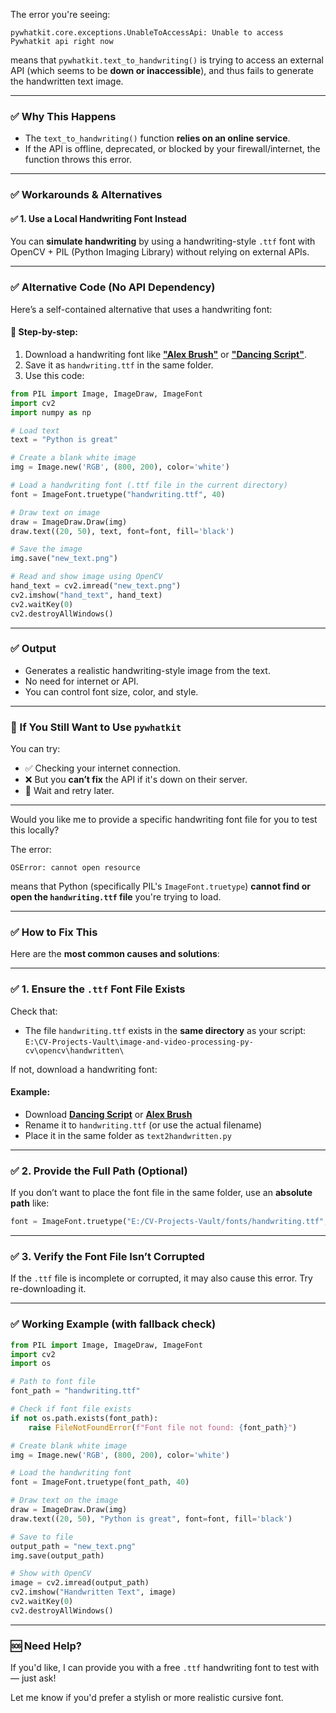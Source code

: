 The error you're seeing:

```
pywhatkit.core.exceptions.UnableToAccessApi: Unable to access Pywhatkit api right now
```

means that `pywhatkit.text_to_handwriting()` is trying to access an external API (which seems to be **down or inaccessible**), and thus fails to generate the handwritten text image.

---

### ✅ Why This Happens

* The `text_to_handwriting()` function **relies on an online service**.
* If the API is offline, deprecated, or blocked by your firewall/internet, the function throws this error.

---

### ✅ Workarounds & Alternatives

#### ✅ 1. **Use a Local Handwriting Font Instead**

You can **simulate handwriting** by using a handwriting-style `.ttf` font with OpenCV + PIL (Python Imaging Library) without relying on external APIs.

---

### ✅ Alternative Code (No API Dependency)

Here’s a self-contained alternative that uses a handwriting font:

#### 🔧 Step-by-step:

1. Download a handwriting font like [**"Alex Brush"**](https://fonts.google.com/specimen/Alex+Brush) or [**"Dancing Script"**](https://www.fontspace.com/category/handwriting).
2. Save it as `handwriting.ttf` in the same folder.
3. Use this code:

```python
from PIL import Image, ImageDraw, ImageFont
import cv2
import numpy as np

# Load text
text = "Python is great"

# Create a blank white image
img = Image.new('RGB', (800, 200), color='white')

# Load a handwriting font (.ttf file in the current directory)
font = ImageFont.truetype("handwriting.ttf", 40)

# Draw text on image
draw = ImageDraw.Draw(img)
draw.text((20, 50), text, font=font, fill='black')

# Save the image
img.save("new_text.png")

# Read and show image using OpenCV
hand_text = cv2.imread("new_text.png")
cv2.imshow("hand_text", hand_text)
cv2.waitKey(0)
cv2.destroyAllWindows()
```

---

### ✅ Output

* Generates a realistic handwriting-style image from the text.
* No need for internet or API.
* You can control font size, color, and style.

---

### 🔄 If You Still Want to Use `pywhatkit`

You can try:

* ✅ Checking your internet connection.
* ❌ But you **can’t fix** the API if it's down on their server.
* 🔁 Wait and retry later.

---

Would you like me to provide a specific handwriting font file for you to test this locally?


The error:

```
OSError: cannot open resource
```

means that Python (specifically PIL's `ImageFont.truetype`) **cannot find or open the `handwriting.ttf` file** you're trying to load.

---

### ✅ How to Fix This

Here are the **most common causes and solutions**:

---

### ✅ 1. **Ensure the `.ttf` Font File Exists**

Check that:

* The file `handwriting.ttf` exists in the **same directory** as your script:
  `E:\CV-Projects-Vault\image-and-video-processing-py-cv\opencv\handwritten\`

If not, download a handwriting font:

#### Example:

* Download **[Dancing Script](https://fonts.google.com/specimen/Dancing+Script)** or **[Alex Brush](https://fonts.google.com/specimen/Alex+Brush)**
* Rename it to `handwriting.ttf` (or use the actual filename)
* Place it in the same folder as `text2handwritten.py`

---

### ✅ 2. **Provide the Full Path (Optional)**

If you don’t want to place the font file in the same folder, use an **absolute path** like:

```python
font = ImageFont.truetype("E:/CV-Projects-Vault/fonts/handwriting.ttf", 40)
```

---

### ✅ 3. **Verify the Font File Isn’t Corrupted**

If the `.ttf` file is incomplete or corrupted, it may also cause this error. Try re-downloading it.

---

### ✅ Working Example (with fallback check)

```python
from PIL import Image, ImageDraw, ImageFont
import cv2
import os

# Path to font file
font_path = "handwriting.ttf"

# Check if font file exists
if not os.path.exists(font_path):
    raise FileNotFoundError(f"Font file not found: {font_path}")

# Create blank white image
img = Image.new('RGB', (800, 200), color='white')

# Load the handwriting font
font = ImageFont.truetype(font_path, 40)

# Draw text on the image
draw = ImageDraw.Draw(img)
draw.text((20, 50), "Python is great", font=font, fill='black')

# Save to file
output_path = "new_text.png"
img.save(output_path)

# Show with OpenCV
image = cv2.imread(output_path)
cv2.imshow("Handwritten Text", image)
cv2.waitKey(0)
cv2.destroyAllWindows()
```

---

### 🆘 Need Help?

If you'd like, I can provide you with a free `.ttf` handwriting font to test with — just ask!

Let me know if you'd prefer a stylish or more realistic cursive font.

